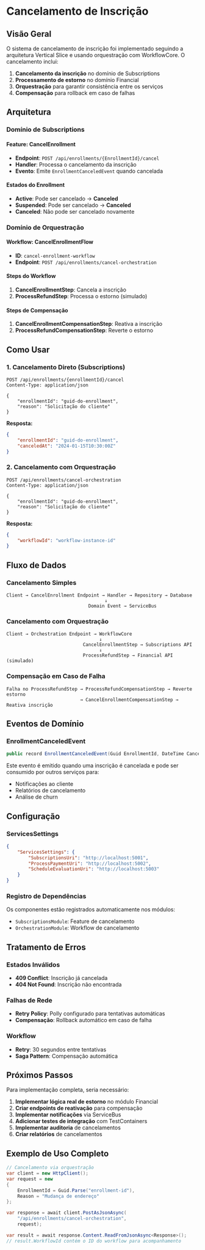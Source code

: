 # Cancelamento de Inscrição

## Visão Geral

O sistema de cancelamento de inscrição foi implementado seguindo a arquitetura Vertical Slice e usando orquestração com WorkflowCore. O cancelamento inclui:

1. **Cancelamento da inscrição** no domínio de Subscriptions
2. **Processamento de estorno** no domínio Financial
3. **Orquestração** para garantir consistência entre os serviços
4. **Compensação** para rollback em caso de falhas

## Arquitetura

### Domínio de Subscriptions

#### Feature: CancelEnrollment
- **Endpoint**: `POST /api/enrollments/{EnrollmentId}/cancel`
- **Handler**: Processa o cancelamento da inscrição
- **Evento**: Emite `EnrollmentCanceledEvent` quando cancelada

#### Estados do Enrollment
- **Active**: Pode ser cancelado → **Canceled**
- **Suspended**: Pode ser cancelado → **Canceled**  
- **Canceled**: Não pode ser cancelado novamente

### Domínio de Orquestração

#### Workflow: CancelEnrollmentFlow
- **ID**: `cancel-enrollment-workflow`
- **Endpoint**: `POST /api/enrollments/cancel-orchestration`

#### Steps do Workflow
1. **CancelEnrollmentStep**: Cancela a inscrição
2. **ProcessRefundStep**: Processa o estorno (simulado)

#### Steps de Compensação
1. **CancelEnrollmentCompensationStep**: Reativa a inscrição
2. **ProcessRefundCompensationStep**: Reverte o estorno

## Como Usar

### 1. Cancelamento Direto (Subscriptions)

```http
POST /api/enrollments/{enrollmentId}/cancel
Content-Type: application/json

{
    "enrollmentId": "guid-do-enrollment",
    "reason": "Solicitação do cliente"
}
```

**Resposta:**
```json
{
    "enrollmentId": "guid-do-enrollment",
    "canceledAt": "2024-01-15T10:30:00Z"
}
```

### 2. Cancelamento com Orquestração

```http
POST /api/enrollments/cancel-orchestration
Content-Type: application/json

{
    "enrollmentId": "guid-do-enrollment",
    "reason": "Solicitação do cliente"
}
```

**Resposta:**
```json
{
    "workflowId": "workflow-instance-id"
}
```

## Fluxo de Dados

### Cancelamento Simples
```
Client → CancelEnrollment Endpoint → Handler → Repository → Database
                                    ↓
                              Domain Event → ServiceBus
```

### Cancelamento com Orquestração
```
Client → Orchestration Endpoint → WorkflowCore
                                  ↓
                            CancelEnrollmentStep → Subscriptions API
                                  ↓
                            ProcessRefundStep → Financial API (simulado)
```

### Compensação em Caso de Falha
```
Falha no ProcessRefundStep → ProcessRefundCompensationStep → Reverte estorno
                           → CancelEnrollmentCompensationStep → Reativa inscrição
```

## Eventos de Domínio

### EnrollmentCanceledEvent
```csharp
public record EnrollmentCanceledEvent(Guid EnrollmentId, DateTime CanceledAt) : IDomainEvent;
```

Este evento é emitido quando uma inscrição é cancelada e pode ser consumido por outros serviços para:
- Notificações ao cliente
- Relatórios de cancelamento
- Análise de churn

## Configuração

### ServicesSettings
```json
{
    "ServicesSettings": {
        "SubscriptionsUri": "http://localhost:5001",
        "ProcessPaymentUri": "http://localhost:5002",
        "ScheduleEvaluationUri": "http://localhost:5003"
    }
}
```

### Registro de Dependências

Os componentes estão registrados automaticamente nos módulos:
- `SubscriptionsModule`: Feature de cancelamento
- `OrchestrationModule`: Workflow de cancelamento

## Tratamento de Erros

### Estados Inválidos
- **409 Conflict**: Inscrição já cancelada
- **404 Not Found**: Inscrição não encontrada

### Falhas de Rede
- **Retry Policy**: Polly configurado para tentativas automáticas
- **Compensação**: Rollback automático em caso de falha

### Workflow
- **Retry**: 30 segundos entre tentativas
- **Saga Pattern**: Compensação automática

## Próximos Passos

Para implementação completa, seria necessário:

1. **Implementar lógica real de estorno** no módulo Financial
2. **Criar endpoints de reativação** para compensação
3. **Implementar notificações** via ServiceBus
4. **Adicionar testes de integração** com TestContainers
5. **Implementar auditoria** de cancelamentos
6. **Criar relatórios** de cancelamentos

## Exemplo de Uso Completo

```csharp
// Cancelamento via orquestração
var client = new HttpClient();
var request = new
{
    EnrollmentId = Guid.Parse("enrollment-id"),
    Reason = "Mudança de endereço"
};

var response = await client.PostAsJsonAsync(
    "/api/enrollments/cancel-orchestration", 
    request);

var result = await response.Content.ReadFromJsonAsync<Response>();
// result.WorkflowId contém o ID do workflow para acompanhamento
```

